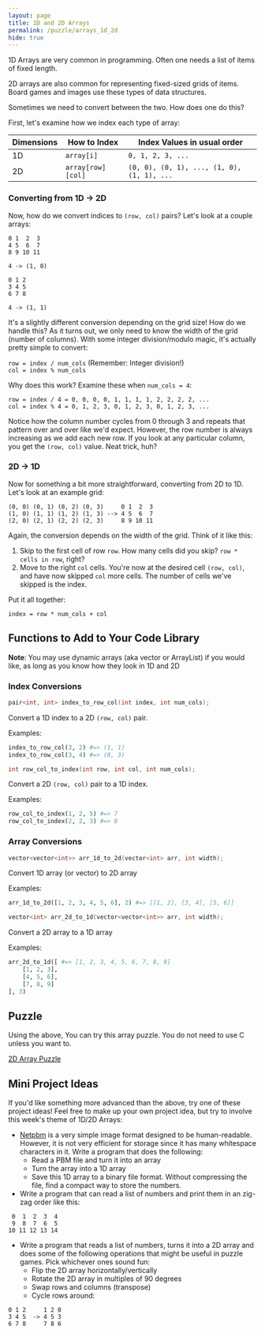 ```yaml
---
layout: page
title: 1D and 2D Arrays
permalink: /puzzle/arrays_1d_2d
hide: true
---
```


1D Arrays are very common in programming. Often one needs a list of items
of fixed length.

2D arrays are also common for representing fixed-sized grids of items.
Board games and images use these types of data structures.

Sometimes we need to convert between the two. How does one do this?

First, let's examine how we index each type of array:

| Dimensions | How to Index | Index Values in usual order |
|----|-------------------|--------------------------------------------|
| 1D | `array[i]`        | `0, 1, 2, 3, ...`                          |
| 2D | `array[row][col]` | `(0, 0), (0, 1), ..., (1, 0), (1, 1), ...` |

### Converting from 1D -> 2D

Now, how do we convert indices to `(row, col)` pairs? Let's look at a couple
arrays:

```
0 1  2  3
4 5  6  7
8 9 10 11

4 -> (1, 0)

0 1 2
3 4 5
6 7 8

4 -> (1, 1)
```

It's a slightly different conversion depending on the grid size! How do we
handle this? As it turns out, we only need to know the width of the grid
(number of columns). With some integer division/modulo magic, it's actually
pretty simple to convert:

`row = index / num_cols` (Remember: Integer division!)    
`col = index % num_cols`

Why does this work? Examine these when `num_cols = 4`:

`row = index / 4 = 0, 0, 0, 0, 1, 1, 1, 1, 2, 2, 2, 2, ...`  
`col = index % 4 = 0, 1, 2, 3, 0, 1, 2, 3, 0, 1, 2, 3, ...`

Notice how the column number cycles from 0 through 3 and repeats that pattern
over and over like we'd expect. However, the row number is always increasing
as we add each new row. If you look at any particular column, you get the
`(row, col)` value. Neat trick, huh?

### 2D -> 1D

Now for something a bit more straightforward, converting from 2D to 1D.
Let's look at an example grid:

```
(0, 0) (0, 1) (0, 2) (0, 3)     0 1  2  3
(1, 0) (1, 1) (1, 2) (1, 3) --> 4 5  6  7
(2, 0) (2, 1) (2, 2) (2, 3)     8 9 10 11
```

Again, the conversion depends on the width of the grid. Think of it like this:

1. Skip to the first cell of row `row`. How many cells did you skip?
    `row * cells in row`, right?
2. Move to the right `col` cells. You're now at the desired cell `(row, col)`,
    and have now skipped `col` more cells. The number of cells we've skipped
    is the index.

Put it all together:

`index = row * num_cols + col`

## Functions to Add to Your Code Library

**Note**: You may use dynamic arrays (aka vector or ArrayList) if you would
    like, as long as you know how they look in 1D and 2D

### Index Conversions

```c++
pair<int, int> index_to_row_col(int index, int num_cols);
```

Convert a 1D index to a 2D `(row, col)` pair.

Examples:

```python
index_to_row_col(3, 2) #=> (1, 1)
index_to_row_col(3, 4) #=> (0, 3)
```

```c++
int row_col_to_index(int row, int col, int num_cols);
```

Convert a 2D `(row, col)` pair to a 1D index.

Examples:

```python
row_col_to_index(1, 2, 5) #=> 7
row_col_to_index(2, 2, 3) #=> 8
```

### Array Conversions

```c++
vector<vector<int>> arr_1d_to_2d(vector<int> arr, int width);
```

Convert 1D array (or vector) to 2D array

Examples:

```python
arr_1d_to_2d([1, 2, 3, 4, 5, 6], 2) #=> [[1, 2], [3, 4], [5, 6]]
```

```c++
vector<int> arr_2d_to_1d(vector<vector<int>> arr, int width);
```

Convert a 2D array to a 1D array

Examples:

```python
arr_2d_to_1d([ #=> [1, 2, 3, 4, 5, 6, 7, 8, 9]
    [1, 2, 3],
    [4, 5, 6],
    [7, 8, 9]
], 3)
```

## Puzzle

Using the above, You can try this array puzzle. You do not need to use C
unless you want to.

[2D Array Puzzle](https://chortle.ccsu.edu/CPuzzles/PartD/CpuzzlesDsection01.html#D01)

## Mini Project Ideas

If you'd like something more advanced than the above, try one of these
project ideas! Feel free to make up your own project idea, but try to involve
this week's theme of 1D/2D Arrays:

* [Netpbm](https://en.wikipedia.org/wiki/Netpbm_format) is a very simple image
    format designed to be human-readable. However, it is not very efficient
    for storage since it has many whitespace characters in it. Write a program
    that does the following:
    * Read a PBM file and turn it into an array
    * Turn the array into a 1D array
    * Save this 1D array to a binary file format. Without compressing the file,
        find a compact way to store the numbers.
* Write a program that can read a list of numbers and print them in an zig-zag
    order like this:

```
 0  1  2  3  4
 9  8  7  6  5
10 11 12 13 14
```

* Write a program that reads a list of numbers, turns it into a 2D array
    and does some of the following operations that might be useful in puzzle
    games. Pick whichever ones sound fun:
    * Flip the 2D array horizontally/vertically
    * Rotate the 2D array in multiples of 90 degrees
    * Swap rows and columns (transpose)
    * Cycle rows around:

```
0 1 2     1 2 0
3 4 5  -> 4 5 3
6 7 8     7 8 6
```
